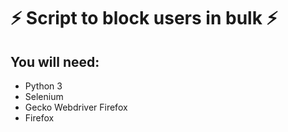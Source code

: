 # ⚡  Script to block users in bulk ⚡ &nbsp;
 
## You will need:
- Python 3
- Selenium
- Gecko Webdriver Firefox
- Firefox

